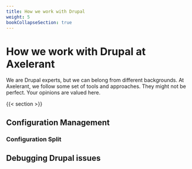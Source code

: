 ```yaml
---
title: How we work with Drupal
weight: 5
bookCollapseSection: true
---
```


# How we work with Drupal at Axelerant

We are Drupal experts, but we can belong from different backgrounds. At Axelerant, we follow some set of tools and approaches. They might not be perfect. Your opinions are valued here.

{{< section >}}

## Configuration Management

### Configuration Split

## Debugging Drupal issues
